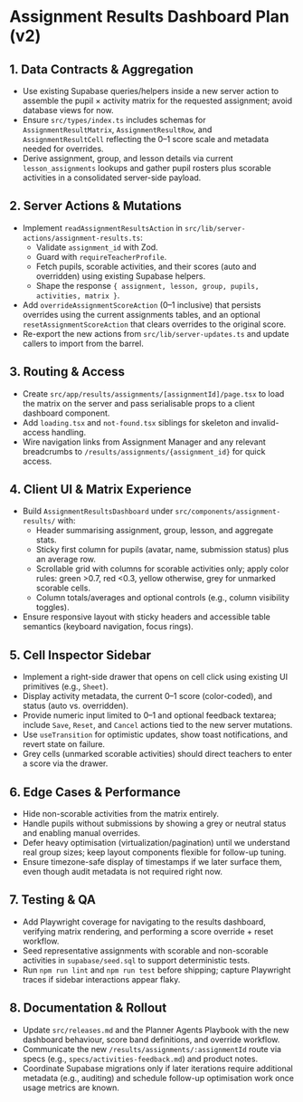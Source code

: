 # Assignment Results Dashboard Plan (v2)

## 1. Data Contracts & Aggregation
- Use existing Supabase queries/helpers inside a new server action to assemble the pupil × activity matrix for the requested assignment; avoid database views for now.
- Ensure `src/types/index.ts` includes schemas for `AssignmentResultMatrix`, `AssignmentResultRow`, and `AssignmentResultCell` reflecting the 0–1 score scale and metadata needed for overrides.
- Derive assignment, group, and lesson details via current `lesson_assignments` lookups and gather pupil rosters plus scorable activities in a consolidated server-side payload.

## 2. Server Actions & Mutations
- Implement `readAssignmentResultsAction` in `src/lib/server-actions/assignment-results.ts`:
  - Validate `assignment_id` with Zod.
  - Guard with `requireTeacherProfile`.
  - Fetch pupils, scorable activities, and their scores (auto and overridden) using existing Supabase helpers.
  - Shape the response `{ assignment, lesson, group, pupils, activities, matrix }`.
- Add `overrideAssignmentScoreAction` (0–1 inclusive) that persists overrides using the current assignments tables, and an optional `resetAssignmentScoreAction` that clears overrides to the original score.
- Re-export the new actions from `src/lib/server-updates.ts` and update callers to import from the barrel.

## 3. Routing & Access
- Create `src/app/results/assignments/[assignmentId]/page.tsx` to load the matrix on the server and pass serialisable props to a client dashboard component.
- Add `loading.tsx` and `not-found.tsx` siblings for skeleton and invalid-access handling.
- Wire navigation links from Assignment Manager and any relevant breadcrumbs to `/results/assignments/{assignment_id}` for quick access.

## 4. Client UI & Matrix Experience
- Build `AssignmentResultsDashboard` under `src/components/assignment-results/` with:
  - Header summarising assignment, group, lesson, and aggregate stats.
  - Sticky first column for pupils (avatar, name, submission status) plus an average row.
  - Scrollable grid with columns for scorable activities only; apply color rules: green >0.7, red <0.3, yellow otherwise, grey for unmarked scorable cells.
  - Column totals/averages and optional controls (e.g., column visibility toggles).
- Ensure responsive layout with sticky headers and accessible table semantics (keyboard navigation, focus rings).

## 5. Cell Inspector Sidebar
- Implement a right-side drawer that opens on cell click using existing UI primitives (e.g., `Sheet`).
- Display activity metadata, the current 0–1 score (color-coded), and status (auto vs. overridden).
- Provide numeric input limited to 0–1 and optional feedback textarea; include `Save`, `Reset`, and `Cancel` actions tied to the new server mutations.
- Use `useTransition` for optimistic updates, show toast notifications, and revert state on failure.
- Grey cells (unmarked scorable activities) should direct teachers to enter a score via the drawer.

## 6. Edge Cases & Performance
- Hide non-scorable activities from the matrix entirely.
- Handle pupils without submissions by showing a grey or neutral status and enabling manual overrides.
- Defer heavy optimisation (virtualization/pagination) until we understand real group sizes; keep layout components flexible for follow-up tuning.
- Ensure timezone-safe display of timestamps if we later surface them, even though audit metadata is not required right now.

## 7. Testing & QA
- Add Playwright coverage for navigating to the results dashboard, verifying matrix rendering, and performing a score override + reset workflow.
- Seed representative assignments with scorable and non-scorable activities in `supabase/seed.sql` to support deterministic tests.
- Run `npm run lint` and `npm run test` before shipping; capture Playwright traces if sidebar interactions appear flaky.

## 8. Documentation & Rollout
- Update `src/releases.md` and the Planner Agents Playbook with the new dashboard behaviour, score band definitions, and override workflow.
- Communicate the new `/results/assignments/:assignmentId` route via specs (e.g., `specs/activities-feedback.md`) and product notes.
- Coordinate Supabase migrations only if later iterations require additional metadata (e.g., auditing) and schedule follow-up optimisation work once usage metrics are known.
